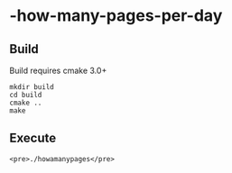 # -how-many-pages-per-day

## Build
 Build requires cmake 3.0+
```
mkdir build
cd build
cmake ..
make 
```

## Execute
```
<pre>./howamanypages</pre>
```
